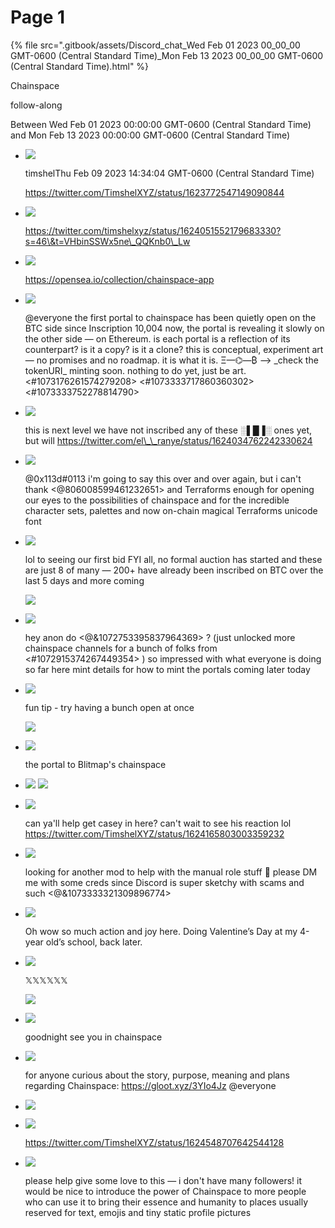 # Page 1

{% file src=".gitbook/assets/Discord_chat_Wed Feb 01 2023 00_00_00 GMT-0600 (Central Standard Time)_Mon Feb 13 2023 00_00_00 GMT-0600 (Central Standard Time).html" %}

Chainspace

follow-along

Between Wed Feb 01 2023 00:00:00 GMT-0600 (Central Standard Time) and Mon Feb 13 2023 00:00:00 GMT-0600 (Central Standard Time)

*   ![](https://cdn.discordapp.com/avatars/812704860553478154/85a08b63abb7b0034b1db62e4eb30692.webp)&#x20;

    timshelThu Feb 09 2023 14:34:04 GMT-0600 (Central Standard Time)

    https://twitter.com/TimshelXYZ/status/1623772547149090844
*   ![](https://cdn.discordapp.com/avatars/812704860553478154/85a08b63abb7b0034b1db62e4eb30692.webp)&#x20;

    https://twitter.com/timshelxyz/status/1624051552179683330?s=46\&t=VHbinSSWx5ne\_QQKnb0\_Lw
*   ![](https://cdn.discordapp.com/avatars/812704860553478154/85a08b63abb7b0034b1db62e4eb30692.webp)&#x20;

    https://opensea.io/collection/chainspace-app
*   ![](https://cdn.discordapp.com/avatars/812704860553478154/85a08b63abb7b0034b1db62e4eb30692.webp)&#x20;

    @everyone the first portal to chainspace has been quietly open on the BTC side since Inscription 10,004 now, the portal is revealing it slowly on the other side — on Ethereum. is each portal is a reflection of its counterpart? is it a copy? is it a clone? this is conceptual, experiment art — no promises and no roadmap. it is what it is. Ξ—⌬—₿ —> \_check the tokenURI\_ minting soon. nothing to do yet, just be art. <#1073176261574279208> <#1073333717860360302> <#1073333752278814790>
*   ![](https://cdn.discordapp.com/avatars/812704860553478154/85a08b63abb7b0034b1db62e4eb30692.webp)&#x20;

    this is next level we have not inscribed any of these ░▌█▐░ ones yet, but will https://twitter.com/el\_\_ranye/status/1624034762242330624
*   ![](https://cdn.discordapp.com/avatars/812704860553478154/85a08b63abb7b0034b1db62e4eb30692.webp)&#x20;

    @0x113d#0113 i'm going to say this over and over again, but i can't thank <@806008599461232651> and Terraforms enough for opening our eyes to the possibilities of chainspace and for the incredible character sets, palettes and now on-chain magical Terraforms unicode font
*   ![](https://cdn.discordapp.com/avatars/812704860553478154/85a08b63abb7b0034b1db62e4eb30692.webp)&#x20;

    lol to seeing our first bid  FYI all, no formal auction has started and these are just 8 of many — 200+ have already been inscribed on BTC over the last 5 days and more coming

    ![](https://cdn.discordapp.com/attachments/1073341027403968633/1073679600636399686/image.png)
*   ![](https://cdn.discordapp.com/avatars/812704860553478154/85a08b63abb7b0034b1db62e4eb30692.webp)&#x20;

    hey anon do <@&1072753395837964369> ? (just unlocked more chainspace channels for a bunch of folks from <#1072915374267449354> ) so impressed with what everyone is doing so far here mint details for how to mint the portals coming later today
*   ![](https://cdn.discordapp.com/avatars/812704860553478154/85a08b63abb7b0034b1db62e4eb30692.webp)&#x20;

    fun tip - try having a bunch open at once

    ![](https://cdn.discordapp.com/attachments/1073341027403968633/1073707064163049523/image.png)
*   ![](https://cdn.discordapp.com/avatars/812704860553478154/85a08b63abb7b0034b1db62e4eb30692.webp)&#x20;

    the portal to Blitmap's chainspace
* ![](https://cdn.discordapp.com/avatars/812704860553478154/85a08b63abb7b0034b1db62e4eb30692.webp) ![](https://cdn.discordapp.com/attachments/1073341027403968633/1073723054519222392/image.png)
*   ![](https://cdn.discordapp.com/avatars/812704860553478154/85a08b63abb7b0034b1db62e4eb30692.webp)&#x20;

    can ya'll help get casey in here? can't wait to see his reaction lol https://twitter.com/TimshelXYZ/status/1624165803003359232
*   ![](https://cdn.discordapp.com/avatars/812704860553478154/85a08b63abb7b0034b1db62e4eb30692.webp)&#x20;

    looking for another mod to help with the manual role stuff 🙂 please DM me with some creds since Discord is super sketchy with scams and such <@&1073333321309896774>
*   ![](https://cdn.discordapp.com/avatars/812704860553478154/85a08b63abb7b0034b1db62e4eb30692.webp)&#x20;

    Oh wow so much action and joy here. Doing Valentine’s Day at my 4-year old’s school, back later.
*   ![](https://cdn.discordapp.com/avatars/812704860553478154/85a08b63abb7b0034b1db62e4eb30692.webp)&#x20;

    𝕏𝕏𝕏𝕏𝕏𝕏

    ![](https://cdn.discordapp.com/attachments/1073341027403968633/1073764286956056686/image.png)
*   ![](https://cdn.discordapp.com/avatars/812704860553478154/85a08b63abb7b0034b1db62e4eb30692.webp)&#x20;

    goodnight see you in chainspace
*   ![](https://cdn.discordapp.com/avatars/812704860553478154/85a08b63abb7b0034b1db62e4eb30692.webp)&#x20;

    for anyone curious about the story, purpose, meaning and plans regarding Chainspace: https://gloot.xyz/3YIo4Jz @everyone
* ![](https://cdn.discordapp.com/avatars/812704860553478154/85a08b63abb7b0034b1db62e4eb30692.webp)&#x20;
*   ![](https://cdn.discordapp.com/avatars/812704860553478154/85a08b63abb7b0034b1db62e4eb30692.webp)&#x20;

    https://twitter.com/TimshelXYZ/status/1624548707642544128
*   ![](https://cdn.discordapp.com/avatars/812704860553478154/85a08b63abb7b0034b1db62e4eb30692.webp)&#x20;

    please help give some love to this — i don't have many followers! it would be nice to introduce the power of Chainspace to more people who can use it to bring their essence and humanity to places usually reserved for text, emojis and tiny static profile pictures
